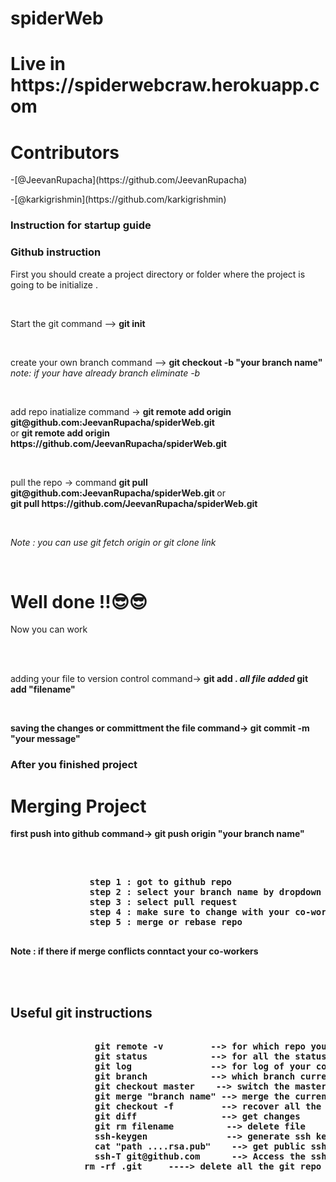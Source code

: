 # spiderWeb
<html>
   <body>
      <h1> Live in https://spiderwebcraw.herokuapp.com </h1>
   <h1>Contributors</h1>
   <p>-[@JeevanRupacha](https://github.com/JeevanRupacha)</p>
     </p>-[@karkigrishmin](https://github.com/karkigrishmin)</p>
   <h3>Instruction for startup guide </h3>
        <h3>Github instruction </h3>
        <p>First you should create a project directory or folder where the project is going to be initialize .</p><br>
        <p>Start the git  command --> <strong>git init </strong> </p><br>
        <p>create your own branch  command --> <strong>git checkout -b "your branch name" </strong> <i> note: if your have already branch eliminate -b </i> </p> <br> 
        <p> add repo inatialize command -> <strong> git remote add origin git@github.com:JeevanRupacha/spiderWeb.git  </strong> <br> or <strong> git remote add origin https://github.com/JeevanRupacha/spiderWeb.git </strong> </p> <br>
        <p>pull the repo -> command <strong> git pull git@github.com:JeevanRupacha/spiderWeb.git </strong> or <br><strong> git pull https://github.com/JeevanRupacha/spiderWeb.git</strong></p><br>
            <p> <i>Note : you can use git fetch origin or git clone link </i></p><br/>
             <h1>Well done !!😎😎</h1>
        <p>Now you can work </p><br><br>
        <p> adding your file to version control command-> <strong>git add . <i> all file added</i> git add "filename" <strong></p><br>
        <p> saving the changes or committment the file  command-> <strong> git commit -m "your message" </strong></p> 
        <h3>After you finished project </h3>
        <h1>Merging Project </h1>
        <p> first push into github command-> <strong> git push origin "your branch name"<strong></p><br>
        <pre>  
               step 1 : got to github repo
               step 2 : select your branch name by dropdown 
               step 3 : select pull request 
               step 4 : make sure to change with your co-worker or bosss
               step 5 : merge or rebase repo
        </pre>
        <p> Note : if there if merge conflicts conntact your co-workers </p><br><br>
        <h2> Useful git instructions </h2>
        <pre>   
                git remote -v         --> for which repo you have been added
                git status            --> for all the status what changed 
                git log               --> for log of your commit 
                git branch            --> which branch current is
                git checkout master    --> switch the master branch 
                git merge "branch name" --> merge the current branch with name branch 
                git checkout -f         --> recover all the previous version file  i.e last commit 
                git diff                --> get changes 
                git rm filename          --> delete file 
                ssh-keygen               --> generate ssh key 
                cat "path ....rsa.pub"    --> get public ssh key
                ssh-T git@github.com      --> Access the ssh key 
              rm -rf .git     ----> delete all the git repo which was initialize
        </pre>
        </body>
        </html>
